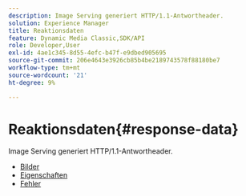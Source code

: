 ```yaml
---
description: Image Serving generiert HTTP/1.1-Antwortheader.
solution: Experience Manager
title: Reaktionsdaten
feature: Dynamic Media Classic,SDK/API
role: Developer,User
exl-id: 4ae1c345-8d55-4efc-b47f-e9dbed905695
source-git-commit: 206e4643e3926cb85b4be2189743578f88180be7
workflow-type: tm+mt
source-wordcount: '21'
ht-degree: 9%

---
```


# Reaktionsdaten{#response-data}

Image Serving generiert HTTP/1.1-Antwortheader.

* [Bilder](c-images.md)
* [Eigenschaften](c-properties/c-properties.md)
* [Fehler](r-errors.md)
